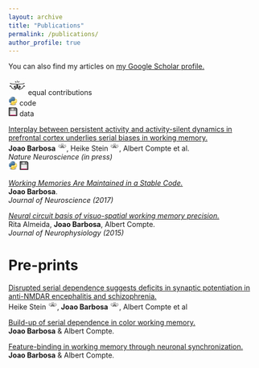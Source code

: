 ```yaml
---
layout: archive
title: "Publications"
permalink: /publications/
author_profile: true
---
```


You can also find my articles on <u><a href="https://scholar.google.es/citations?user=Q3-3_awAAAAJ&hl=en">my Google Scholar profile</a>.</u>

<img src="../images/bro.png" width="35" /> equal contributions  
<img src="../images/py.svg" width="18" /> code  
<img src="../images/data.png" width="18" height="18" /> data   


[Interplay between persistent activity and activity-silent dynamics in prefrontal cortex underlies serial biases in working memory.](https://www.biorxiv.org/content/10.1101/763938v1)  
 **Joao Barbosa** <img src="../images/bro.png" width="18" />, Heike Stein <img src="../images/bro.png" width="18" />, Albert Compte et al.  
*Nature Neuroscience (in press)*   
[<img src="../images/py.svg" width="18" />](https://github.com/comptelab/interplayPFC) [<img src="../images/data.png" width="18" height="18" />](https://github.com/comptelab/interplayPFC)

[*Working Memories Are Maintained in a Stable Code.*](../files/Barbosa2017.pdf)  
**Joao Barbosa**.  
*Journal of Neuroscience (2017)*

[*Neural circuit basis of visuo-spatial working memory precision.*](../files/almeida.pdf)  
Rita Almeida, **Joao Barbosa**, Albert Compte.  
*Journal of Neurophysiology (2015)*  

Pre-prints
=====

[Disrupted serial dependence suggests deficits in synaptic potentiation in anti-NMDAR encephalitis and schizophrenia.](https://www.biorxiv.org/content/10.1101/830471v1)  
Heike Stein <img src="../images/bro.png" width="18" />, **Joao Barbosa** <img src="../images/bro.png" width="18" />, Albert Compte et al

[Build-up of serial dependence in color working memory.](https://www.biorxiv.org/content/10.1101/503185v3)  
**Joao Barbosa** & Albert Compte.

[Feature-binding in working memory through neuronal synchronization.](https://bit.ly/32FicoJ)  
**Joao Barbosa** & Albert Compte. 

